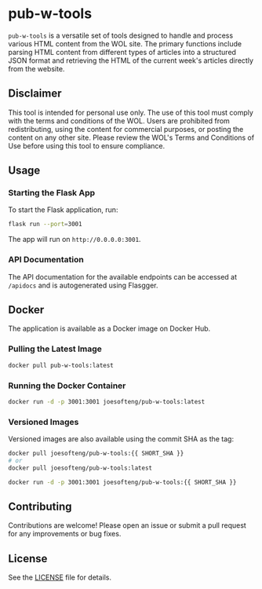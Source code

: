 # pub-w-tools

`pub-w-tools` is a versatile set of tools designed to handle and process various HTML content from the WOL site. The
primary functions include parsing HTML content from different types of articles into a structured JSON format and
retrieving the HTML of the current week's articles directly from the website.

## Disclaimer

This tool is intended for personal use only. The use of this tool must comply with the terms and conditions of the WOL.
Users are prohibited from redistributing, using the content for commercial purposes, or posting the content on any other
site. Please review the WOL's Terms and Conditions of Use before using this tool to ensure compliance.

## Usage

### Starting the Flask App

To start the Flask application, run:

```bash
flask run --port=3001
```

The app will run on `http://0.0.0.0:3001`.

### API Documentation

The API documentation for the available endpoints can be accessed at `/apidocs` and is autogenerated using Flasgger.

## Docker

The application is available as a Docker image on Docker Hub.

### Pulling the Latest Image

```bash
docker pull pub-w-tools:latest
```

### Running the Docker Container

```bash
docker run -d -p 3001:3001 joesofteng/pub-w-tools:latest
```

### Versioned Images

Versioned images are also available using the commit SHA as the tag:

```bash
docker pull joesofteng/pub-w-tools:{{ SHORT_SHA }}
# or 
docker pull joesofteng/pub-w-tools:latest

docker run -d -p 3001:3001 joesofteng/pub-w-tools:{{ SHORT_SHA }}
```

## Contributing

Contributions are welcome! Please open an issue or submit a pull request for any improvements or bug fixes.

## License

See the [LICENSE](./LICENSE) file for details.
